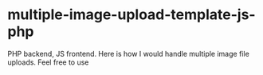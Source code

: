 # multiple-image-upload-template-js-php
PHP backend, JS frontend. Here is how I would handle multiple image file uploads. Feel free to use
